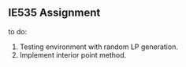 ## IE535 Assignment

to do:
1. Testing environment with random LP generation.
2. Implement interior point method.
